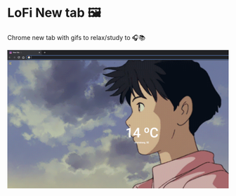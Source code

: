# LoFi New tab 🖼️
Chrome new tab with gifs to relax/study to 🎧📚

![Lofi Tab Printscreen](./chrome_store_assets/printscreen.png)